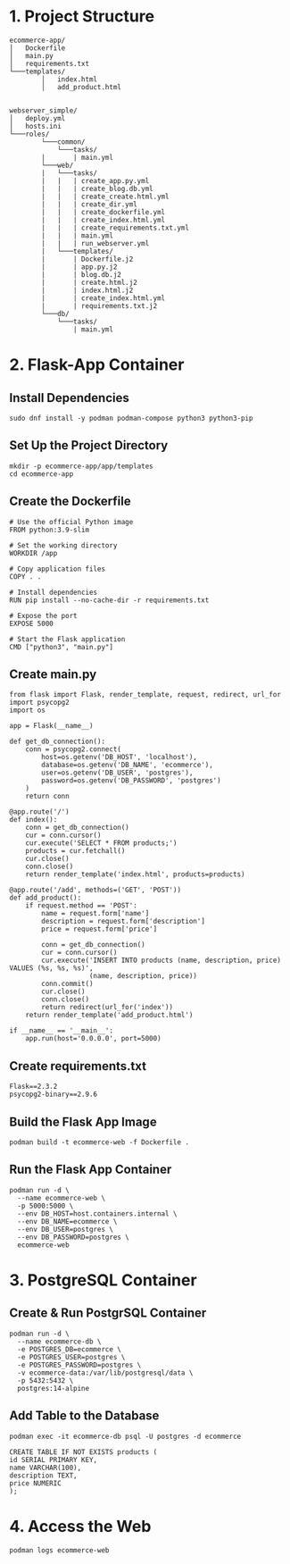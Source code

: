 # 1. Project Structure
    ecommerce-app/
    │   Dockerfile
    │   main.py
    │   requirements.txt
    └───templates/
            │   index.html
            │   add_product.html


    webserver_simple/
    │   deploy.yml
    │   hosts.ini
    └───roles/
            └───common/
                └───tasks/
            |       | main.yml
            └───web/
            |   └───tasks/
            |   |   | create_app.py.yml
            |   |   | create_blog.db.yml
            |   |   | create_create.html.yml
            |   |   | create_dir.yml
            |   |   | create_dockerfile.yml
            |   |   | create_index.html.yml
            |   |   | create_requirements.txt.yml
            |   |   | main.yml
            |   |   | run_webserver.yml
            |   └───templates/
            |       | Dockerfile.j2
            |       | app.py.j2
            |       | blog.db.j2
            |       | create.html.j2
            |       | index.html.j2
            |       | create_index.html.yml
            |       | requirements.txt.j2
            └───db/
                └───tasks/
                    | main.yml
            

# 2. Flask-App Container
## Install Dependencies
    sudo dnf install -y podman podman-compose python3 python3-pip
    
## Set Up the Project Directory
    mkdir -p ecommerce-app/app/templates
    cd ecommerce-app

## Create the Dockerfile
    # Use the official Python image
    FROM python:3.9-slim
    
    # Set the working directory
    WORKDIR /app
    
    # Copy application files
    COPY . .
    
    # Install dependencies
    RUN pip install --no-cache-dir -r requirements.txt
    
    # Expose the port
    EXPOSE 5000
    
    # Start the Flask application
    CMD ["python3", "main.py"]

## Create main.py
    from flask import Flask, render_template, request, redirect, url_for
    import psycopg2
    import os
    
    app = Flask(__name__)
    
    def get_db_connection():
        conn = psycopg2.connect(
            host=os.getenv('DB_HOST', 'localhost'),
            database=os.getenv('DB_NAME', 'ecommerce'),
            user=os.getenv('DB_USER', 'postgres'),
            password=os.getenv('DB_PASSWORD', 'postgres')
        )
        return conn
    
    @app.route('/')
    def index():
        conn = get_db_connection()
        cur = conn.cursor()
        cur.execute('SELECT * FROM products;')
        products = cur.fetchall()
        cur.close()
        conn.close()
        return render_template('index.html', products=products)
    
    @app.route('/add', methods=('GET', 'POST'))
    def add_product():
        if request.method == 'POST':
            name = request.form['name']
            description = request.form['description']
            price = request.form['price']
    
            conn = get_db_connection()
            cur = conn.cursor()
            cur.execute('INSERT INTO products (name, description, price) VALUES (%s, %s, %s)',
                        (name, description, price))
            conn.commit()
            cur.close()
            conn.close()
            return redirect(url_for('index'))
        return render_template('add_product.html')

    if __name__ == '__main__':
        app.run(host='0.0.0.0', port=5000)

## Create requirements.txt
    Flask==2.3.2
    psycopg2-binary==2.9.6
    
## Build the Flask App Image
    podman build -t ecommerce-web -f Dockerfile .

## Run the Flask App Container
    podman run -d \
      --name ecommerce-web \
      -p 5000:5000 \
      --env DB_HOST=host.containers.internal \
      --env DB_NAME=ecommerce \
      --env DB_USER=postgres \
      --env DB_PASSWORD=postgres \
      ecommerce-web

# 3. PostgreSQL Container
## Create & Run PostgrSQL Container
    podman run -d \
      --name ecommerce-db \
      -e POSTGRES_DB=ecommerce \
      -e POSTGRES_USER=postgres \
      -e POSTGRES_PASSWORD=postgres \
      -v ecommerce-data:/var/lib/postgresql/data \
      -p 5432:5432 \
      postgres:14-alpine

## Add Table to the Database
    podman exec -it ecommerce-db psql -U postgres -d ecommerce

    CREATE TABLE IF NOT EXISTS products (
    id SERIAL PRIMARY KEY,
    name VARCHAR(100),
    description TEXT,
    price NUMERIC
    );

# 4. Access the Web
    podman logs ecommerce-web

